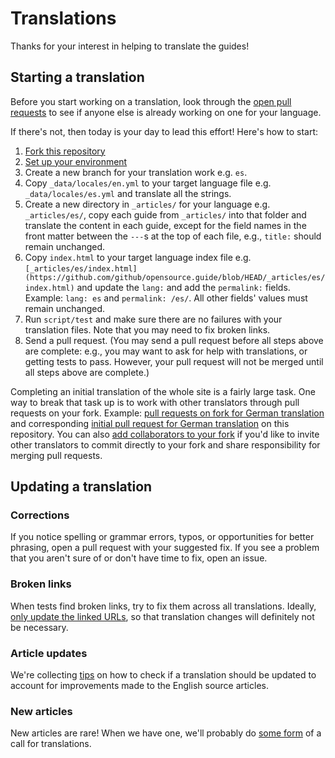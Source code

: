 # Translations

Thanks for your interest in helping to translate the guides!

## Starting a translation

Before you start working on a translation, look through the [open pull requests](https://github.com/github/opensource.guide/pulls) to see if anyone else is already working on one for your language.

If there's not, then today is your day to lead this effort! Here's how to start:

1. [Fork this repository](https://github.com/github/opensource.guide/fork)
1. [Set up your environment](../CONTRIBUTING.md#setting-up-your-environment)
1. Create a new branch for your translation work e.g. `es`.
1. Copy `_data/locales/en.yml` to your target language file e.g. `_data/locales/es.yml` and translate all the strings.
1. Create a new directory in `_articles/` for your language e.g. `_articles/es/`, copy each guide from `_articles/` into that folder and translate the content in each guide, except for the field names in the front matter between the `---`s at the top of each file, e.g., `title:` should remain unchanged.
1. Copy `index.html` to your target language index file e.g. `[_articles/es/index.html](https://github.com/github/opensource.guide/blob/HEAD/_articles/es/index.html)` and update the `lang:` and add the `permalink:` fields. Example: `lang: es` and `permalink: /es/`. All other fields' values must remain unchanged.
1. Run `script/test` and make sure there are no failures with your translation files. Note that you may need to fix broken links.
1. Send a pull request. (You may send a pull request before all steps above are complete: e.g., you may want to ask for help with translations, or getting tests to pass. However, your pull request will not be merged until all steps above are complete.)

Completing an initial translation of the whole site is a fairly large task. One way to break that task up is to work with other translators through pull requests on your fork. Example: [pull requests on fork for German translation](https://github.com/katrinleinweber/opensource.guide/pulls?q=is%3Apr+is%3Aclosed) and corresponding [initial pull request for German translation](https://github.com/github/opensource.guide/pull/577) on this repository. You can also [add collaborators to your fork](https://help.github.com/en/github/setting-up-and-managing-your-github-user-account/inviting-collaborators-to-a-personal-repository) if you'd like to invite other translators to commit directly to your fork and share responsibility for merging pull requests.

## Updating a translation

### Corrections

If you notice spelling or grammar errors, typos, or opportunities for better phrasing, open a pull request with your suggested fix. If you see a problem that you aren't sure of or don't have time to fix, open an issue.

### Broken links

When tests find broken links, try to fix them across all translations. Ideally, [only update the linked URLs](https://github.com/github/opensource.guide/pull/880/files), so that translation changes will definitely not be necessary.

### Article updates

We're collecting [tips](https://github.com/github/opensource.guide/issues/1119) on how to check if a translation should be updated to account for improvements made to the English source articles.

### New articles

New articles are rare! When we have one, we'll probably do [some form](https://github.com/github/opensource.guide/issues/1120) of a call for translations.
